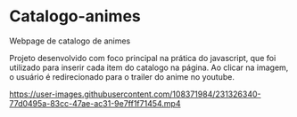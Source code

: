 # Catalogo-animes
Webpage de catalogo de animes

Projeto desenvolvido com foco principal na prática do javascript, que foi utilizado para inserir cada item do catalogo na página.
Ao clicar na imagem, o usuário é redirecionado para o trailer do anime no youtube.





https://user-images.githubusercontent.com/108371984/231326340-77d0495a-83cc-47ae-ac31-9e7ff1f71454.mp4

